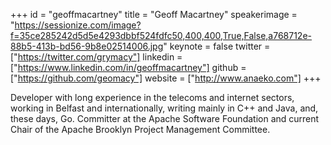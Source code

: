﻿+++
id = "geoffmacartney"
title = "Geoff Macartney"
speakerimage = "https://sessionize.com/image?f=35ce285242d5d5e4293dbbf524fdfc50,400,400,True,False,a768712e-88b5-413b-bd56-9b8e02514006.jpg"
keynote = false
twitter = ["https://twitter.com/grymacy"]
linkedin = ["https://www.linkedin.com/in/geoffmacartney"]
github = ["https://github.com/geomacy"]
website = ["http://www.anaeko.com"]
+++

Developer with long experience in the telecoms and internet sectors, working in Belfast and internationally, writing mainly in C++ and Java, and, these days, Go. Committer at the Apache Software Foundation and current Chair of the Apache Brooklyn Project Management Committee.